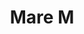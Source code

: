 ---
title: Mare M
date: 
draft: false

# descripcion
description : Argolla de plata facetada

materials: Plata 925

color: Plateado

dimensions: 3cm diam

code: 01-11-0367

type: "Aros"

categories: []

price: $1.520,00

# Images
# first image will be shown in the product page
images:
  # - image: "images/path_to_image"
  # La ubicacion de las imagenes es imagenes/Aros/Aros.Argollas/01-11-0367-mare-m
  - image: "./images/aros/argollas/01-11-0367-argollas-facetadas-medias_a.JPG"
  - image: "./images/aros/argollas/01-11-0367-argollas-facetadas-medias_b.JPG"
---